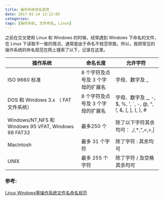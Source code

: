 ```yaml
---
title: 操作系统命名规范
date: 2017-02-24 13:22:03
categories: 
tags: [操作系统, 文件命名, Linux]
---
```

之前在交叉使用 Linux 和 Windows 的时候，经常遇到 Windows 下命名的文件，在 Linux 下读取不一致的情况，通常是由于命名不规范导致。所以，我把常见的操作系统的命名规范在网上搜索了以下，记录在这里。

|操作系统|命名长度|允许字符|
|--|--|--|
|ISO 9660 标准|8 个字符及点号及 3 个字母的扩展名|字母、数字及 _|
|DOS 和 Windows 3.x （ FAT 文件系统）|8 个字符及点号及 3 个字母的扩展名|字母、数字及 _, -, $, %, ', `, -, @, ^, !, &, [, ], (, ), #|
|Windows/NT,NFS 和 Windows 95 VFAT, Windows 98 FAT32|最多250 个| 除了以下字符其余均可： \,/,*,”,<,>,\||
|Macintosh|最多 31 个字符|除了字符 : 其余均可|
|UNIX|最多 255 个字符|除了字符 / 及空格其余均可|

### 参考:
[Linux Windows等操作系统文件名命名规范](http://www.linuxidc.com/Linux/2012-03/56993.htm)